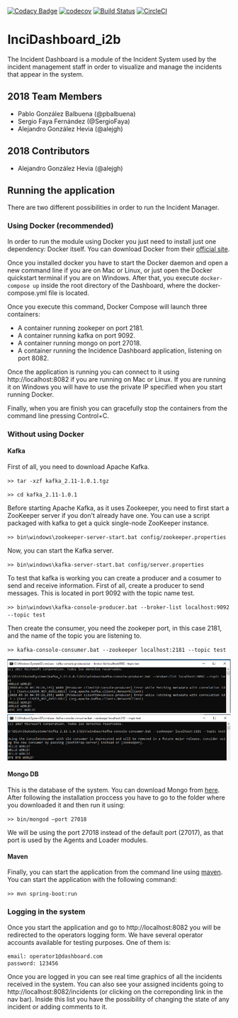 [![Codacy Badge](https://api.codacy.com/project/badge/Grade/cf374f07afb040fa843844555933062f)](https://www.codacy.com/app/alejgh/InciDashboard_i2b?utm_source=github.com&amp;utm_medium=referral&amp;utm_content=Arquisoft/InciDashboard_i2b&amp;utm_campaign=Badge_Grade)
[![codecov](https://codecov.io/gh/Arquisoft/InciDashboard_i2b/branch/master/graph/badge.svg)](https://codecov.io/gh/Arquisoft/InciDashboard_i2b)
[![Build Status](https://travis-ci.org/Arquisoft/InciDashboard_i2b.svg?branch=master)](https://travis-ci.org/Arquisoft/InciDashboard_i2b)
[![CircleCI](https://circleci.com/gh/Arquisoft/InciDashboard_i2b.svg?style=svg)](https://circleci.com/gh/Arquisoft/InciDashboard_i2b)


# InciDashboard_i2b
The Incident Dashboard is a module of the Incident System used by the incident management staff in order to visualize and manage the incidents that appear in the system.

## 2018 Team Members

* Pablo González Balbuena (@pbalbuena)
* Sergio Faya Fernández (@SergioFaya)
* Alejandro González Hevia (@alejgh)

## 2018 Contributors
* Alejandro González Hevia (@alejgh)

## Running the application 
There are two different possibilities in order to run the Incident Manager.

### Using Docker (recommended)
In order to run the module using Docker you just need to install just one dependency: Docker itself. You can download Docker from their [official site](https://www.docker.com/community-edition#/download).

Once you installed docker you have to start the Docker daemon and open a new command line if you are on Mac or Linux, or just open the Docker quickstart terminal if you are on Windows. After that, you execute `docker-compose up` inside the root directory of the Dashboard, where the docker-compose.yml file is located.

Once you execute this command, Docker Compose will launch three containers:
* A container running zookeper on port 2181.
* A container running kafka on port 9092.
* A container running mongo on port 27018.
* A container running the Incidence Dashboard application, listening on port 8082.

Once the application is running you can connect to it using http://localhost:8082 if you are running on Mac or Linux. If you are running it on Windows you will have to use the private IP specified when you start running Docker.

Finally, when you are finish you can gracefully stop the containers from the command line pressing Control+C.

### Without using Docker
#### Kafka
First of all, you need to download Apache Kafka.

`>> tar -xzf kafka_2.11-1.0.1.tgz`

`>> cd kafka_2.11-1.0.1`

Before starting Apache Kafka, as it uses Zookeeper, you need to first start a ZooKeeper server if you don't already have one. You can use a script packaged with kafka to get a quick single-node ZooKeeper instance.

`>> bin\windows\zookeeper-server-start.bat config/zookeeper.properties`

Now, you can start the Kafka server.

`>> bin\windows\kafka-server-start.bat config/server.properties`

To test that kafka is working you can create a producer and a cosumer to send and receive information. First of all, create a producer to send messages. This is located in port 9092 with the topic name test.

`>> bin\windows\kafka-console-producer.bat --broker-list localhost:9092 --topic test`

Then create  the consumer, you need the zookeper port, in this case 2181, and the name of the topic you are listening to.

`>> kafka-console-consumer.bat --zookeeper localhost:2181 --topic test`

![Sending messages with Producer](img/producer.png)
![Receiving messages with Consumer](img/consumer.png)

#### Mongo DB
This is the database of the system. You can download Mongo from [here](https://www.mongodb.com/download-center). After following the installation proccess you have to go to the folder where you downloaded it and then run it using:

`>> bin/mongod —port 27018`

We will be using the port 27018 instead of the default port (27017), as that port is used by the Agents and Loader modules.

#### Maven
Finally, you can start the application from the command line using [maven](https://maven.apache.org/). You can start the application with the following command:

`>> mvn spring-boot:run`

### Logging in the system
Once you start the application and go to http://localhost:8082 you will be redirected to the operators logging form. We have several operator accounts available for testing purposes. One of them is:
```
email: operator1@dashboard.com
password: 123456
```
Once you are logged in you can see real time graphics of all the incidents received in the system. You can also see your assigned incidents going to http://localhost:8082/incidents (or clicking on the correponding link in the nav bar). Inside this list you have the possibility of changing the state of any incident or adding comments to it.
